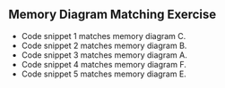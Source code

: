 ## Memory Diagram Matching Exercise
* Code snippet 1 matches memory diagram C.
* Code snippet 2 matches memory diagram B.
* Code snippet 3 matches memory diagram A.
* Code snippet 4 matches memory diagram F.
* Code snippet 5 matches memory diagram E.
